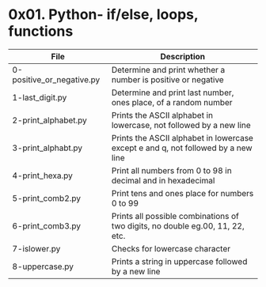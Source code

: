 # 0x01. Python- if/else, loops, functions

|File| Description|
|-|-|
|0-positive_or_negative.py| Determine and print whether a number is positive or negative|
|1-last_digit.py| Determine and print last number, ones place, of a random number|
|2-print_alphabet.py| Prints the ASCII alphabet in lowercase, not followed by a new line|
|3-print_alphabt.py| Prints the ASCII alphabet in lowercase except e and q, not followed by a new line|
|4-print_hexa.py| Print all numbers from 0 to 98 in decimal and in hexadecimal|
|5-print_comb2.py| Print tens and ones place for numbers 0 to 99|
|6-print_comb3.py| Prints all possible combinations of two digits, no double eg.00, 11, 22, etc.|
|7-islower.py| Checks for lowercase character|
|8-uppercase.py| Prints a string in uppercase followed by a new line|
